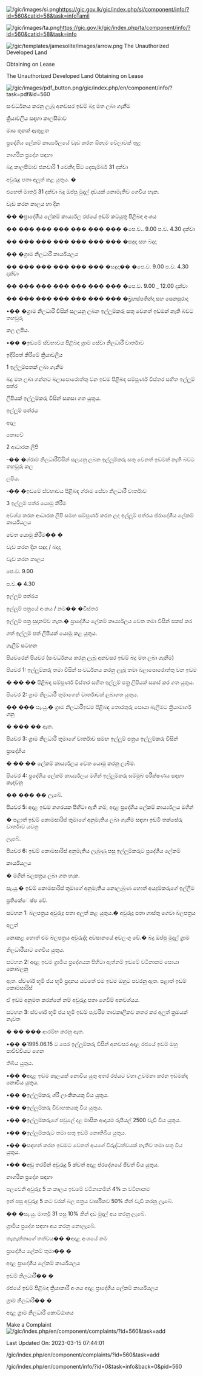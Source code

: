 <!-- Source: https://gic.gov.lk/gic/index.php/en/component/info/?id=560&catid=58&task=info -->

![/gic/images/si.png](/gic/images/si.png)https://gic.gov.lk/gic/index.php/si/component/info/?id=560&catid=58&task=infoTamil

![/gic/images/ta.png](/gic/images/ta.png)https://gic.gov.lk/gic/index.php/ta/component/info/?id=560&catid=58&task=info

![/gic/templates/jamesolite/images/arrow.png](/gic/templates/jamesolite/images/arrow.png) The Unauthorized Developed Land

Obtaining on Lease

The Unauthorized Developed Land Obtaining on Lease

![/gic/images/pdf_button.png](/gic/images/pdf_button.png)/gic/index.php/en/component/info/?task=pdf&id=560

සංවර්ධනය කරනු ලැබූ අනවසර ඉඩම් බදු මත ලබා ගැනීම

ක්‍රියාවලිය සඳහා කාලසීමාව

මාස තුනක් ඇතුළත

ප්‍රදේශීය ලේකම් කාර්ය්‍යලයේ වැඩ කරන ඕනෑම වේලාවක් තුළ

නාගරික ප්‍රදේශ සඳහා

බදු කාලසීමාව ජනවාරි 1 වෙනිදා සිට දෙසැම්බර් 31 දක්වා

අවුරුදු පතා අලූත් කළ යුතුය. �

එහෙත් මාර්තු 31 දක්වා බදු ඔප්පු මුදල් දඩයක් නොමැතිව ගෙවිය හැක.

වැඩ කරන කාලය හා දින

�� �ප්‍රාදේශීය ලේකම් කාර්ය්‍යල රජයේ ඉඩම් කටයුතු පිළිබඳ අංශය

�� ��� ��� ��� ��� ��� ��� �පෙ.ව.. 9.00 ප.ව. 4.30 දක්වා

�� ��� ��� ��� ��� ��� ��� �සඳුදා සහ බදාදා

�� �ග්‍රාම නිලධාරී කාර්ය්යලය

�� ��� ��� ��� ��� ��� �සඳුදා�� �පෙ.ව. 9.00 ප.ව. 4.30 දක්වා

�� ��� ��� ��� ��� ��� ��� �පෙ.ව. 9.00 _ 12.00 දක්වා

�� ��� ��� ��� ��� ��� ��� �බ්‍රහස්පතින්දා සහ සෙනසුරාදා

•�� �ග්‍රාම නිලධාරී විසින් සලයනු ලබන ඉල්ලූම්කරු සතු වෙනත් ඉඩමක් නැති බවට තහවුරු

කල ලපිය.

•�� �ඉඩමේ ස්වභාවය පිළිබඳ ග්‍රාම සේවා නිලධාරී වාර්තාව

ඉදිරිපත් කිරීමේ ක්‍රියාවලිය

1 ඉල්ලූම්පතක් ලබා ගැනීම

බදු මත ලබා ගන්නට බලාපොරොත්තු වන ඉඩම පිළිබඳ සම්පූර්ණ විස්තර සහිත ඉල්ලූම් පත්ර

ලිපියක් ඉල්ලූම්කරු විසින් සකසා ගත යුතුය.

ඉල්ලූම් පත්රය

අදාල

නොවේ

2 ආධාරක ලිපි

-�� �ග්රාම නිලධාරීවිසින් සලයනු ලබන ඉල්ලූම්කරු සතු වෙනත් ඉඩමක් නැති බවට තහවුරු කල

ලපිය.

-�� �ඉඩමේ ස්වභාවය පිළිබඳ ග්රාම සේවා නිලධාරී වාර්තාව

3 ඉල්ලූම් පත්ර යොමු කිරීම

අවශ්ය කරන ආධාරක ලිපි සමඟ සම්පූර්ණ කරන ලද ඉල්ලූම් පත්රය ප්රාදේශීය ලේකම් කාර්ය්යලය

වෙත යොමු කිරීම�� �

වැඩ කරන දින සඳුදා / බදාදා

වැඩ කරන කාලය

පෙ.ව. 9.00

ප.ව.� 4.30

ඉල්ලූම් පත්රය

ඉල්ලූම් පත්‍රයේ අංකය / නම�� �විස්තර

ඉල්ලූම් පත්‍ර සූදානම්ව නැත.� ප්‍රාදේශීය ලේකම් කාර්ය්‍යලය වෙත තමා විසින් සකස් කර

ගත් ඉල්ලූම් පත් ලිපියක් යොමු කළ යුතුය.

ගැලීම් සටහන

පියවරෙන් පියවර (සංවර්ධනය කරනු ලැබූ අනවසර ඉඩම් බදු මත ලබා ගැනීම)

පියවර 1: ඉල්ලූම්කරු තමා විසින් සංවර්ධනය කරනු ලැබූ තමා බලාපොරොත්තු වන ඉඩම

� �� �� පිළිබඳ සම්පූර්ණ විස්තර සහිත ඉල්ලූම් පත්‍ර ලිපියක් සකස් කර ගත යුතුය.

පියවර 2: ග්‍රාම නිලධාරී තුමාගෙන් වාර්තාවක් ලබාගත යුතුය.

�� ��� සැ.යු.� ග්‍රාම නිලධාරීඉඩම පිළිබඳ තොරතුරු සොයා බැලීමට ක්‍රියාමාර්ග ගනු

� ��� �� ඇත.

පියවර 3: ග්‍රාම නිලධාරී තුමාගේ වාර්තාව සමඟ ඉල්ලූම් පත්‍රය ඉල්ලූම්කරු විසින්

ප්‍රාදේශීය

� �� �� ලේකම් කාර්ය්‍යලය වෙත යොමු කරනු ලැබීම.

පියවර 4: ප්‍රදේශීය ලේකම් කාර්ය්‍යලය මගින් ඉල්ලූම්කරු සම්මුබ පරීක්ෂණය සඳහා කැඳවනු

�� ��� �� ලැබේ.

පියවර 5: අදාළ ඉඩම නගරයක පිහිටා ඇති නම්, අදාළ ප්‍රදේශීය ලේකම් කාර්ය්‍යලය මගින්

� පළාත් ඉඩම් කොමසාරිස් තුමාගේ අනුමැතිය ලබා ගැනීම සඳහා ඉඩමී තක්සේරු වාර්තාව යවනු

ලැබේ.

පියවර 6: ඉඩම් කොමසාරිස් අනුමැතිය ලැබුණු පසු ඉල්ලූම්කරුට ප්‍රදේශීය ලේකම්

කාර්ය්යලය

� මගින් බලපත්‍රය ලබා ගත හැක.

සැ.යු.� ඉඩම් කොමසාරිස් තුමාගේ අනුමැතිය නොලැබුණ හොත් අයදුම්කරුගේ ඉල්ලීම

ප්‍රතිකේ‍ෙෂ්ප වේ.

සටහන 1: බලපත්‍රය අවුරුදු පතා අලූත් කළ යුතුය.� අවුරුදු පතා ගාස්තු ගෙවා බලපත්‍රය

අලූත්

නොකළ හොත් එම බලපත්‍රය අවුරුද්ද අවසානයේ අවලංගු වේ.� බදු ඔප්පු මුදල් ග්‍රාම

නිලධාරීයාට ගෙවිය යුතුය.

සටහන 2: අදාළ ඉඩම ග්‍රාමීය ප්‍රදේශයක පිහිටා ඇත්නම් ඉඩමේ වටිනාකම සොයා නොබලනු

ඇත. ස්වර්ණ භූමි ජය භූමි ප්‍රදානය යටතේ එම ඉඩම ඔහුට පවරනු ඇත. පළාත් ඉඩම් කොමසාරිස්

ඒ ඉඩම අනුමත කරන්නේ නම් අවුරුදු පතා ගෙවීම් අනවශ්යය.

සටහන 3: ස්වර්ණ භූමි ජය භූමි ඉඩම් පැවරීම තාවකාලිකව නතර කර අලූත් ක්‍රමයක් නැවත

� �� ��� ආරම්භ කරනු ඇත.

•�� �1995.06.15 ට පෙර ඉල්ලූම්කරු විසින් අනවසර අදාළ රජයේ ඉඩම් ඔහු පාවිච්චියට ගෙන

තිබිය යුතුය.

•�� �අදාළ ඉඩම කැලයක් නොවිය යුතු අතර රජයට වහා උවමනා කරන ඉඩමක්ද නොවිය යුතුය.

•�� �ඉල්ලූම්කරු ශ්රී ලාංකිකයකු විය යුතුය.

•�� �ඉල්ලූම්කරු විවාහකයකු විය යුතුය.

•�� �ඉල්ලූම්කරුගේ පවුලේ දළ මාසික ආදායම රුපියල් 2500 වැඩි විය යුතුය.

•�� �ඉල්ලූම්කරුට තමා සතු ඉඩම් නොතිබිය යුතුය.

•�� �සඳහන් කරන ඉඩමට වෙනත් අයගේ විරුද්ධත්වයක් නැතිව තමා සතු විය යුතුය.

•�� �අඩු තරමින් අවුරුදු 5 ක්වත් අදාළ ප්රදේශයේ ජීවත් විය යුතුය.

නාගරික ප්‍රදේශ සඳහා

පලවෙනි අවුරුදු 5 ක කාලය ඉඩමේ වටිනාකමින් 4% ක වටිනාකම

ඉන් පසු අවුරුදු 5 කට වරක් බල පත්‍රය වාර්ෂිකව 50% කින් වැඩි කරනු ලැබේ.

�� �සැ.යු. මාර්තු 31 පසු 10% කින් දඩ මුදල් අය කරනු ලැබේ.

ග්‍රාමීය ප්‍රදේශ සඳහා අය කරනු නොලැබේ.

තැනැත්තාගේ තත්වය�� �අදාළ අංශයේ නම

ප්‍රාදේශීය ලේකම් තුමා�� �

අදාළ ප්‍රාදේශීය ලේකම් කාර්ය්යලය

ඉඩම් නිලධාරී�� �

රජයේ ඉඩම් පිළිබඳ ක්‍රියාකාරී අංශය අදාළ ප්‍රාදේශීය ලේකම් කාර්ය්යලය

ග්‍රාම නිලධාරී�� �

අදාළ ග්‍රාම නිලධාරී කොට්ඨාශය

Make a Complaint ![/gic/index.php/en/component/complaints/?id=560&task=add](/gic/index.php/en/component/complaints/?id=560&task=add)

Last Updated On: 2023-03-15 07:44:01

/gic/index.php/en/component/complaints/?id=560&task=add

/gic/index.php/en/component/info/?id=0&task=info&back=0&pid=560